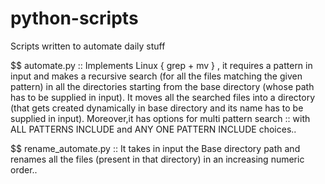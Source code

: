 # python-scripts
Scripts written to automate daily stuff

$$ automate.py  :: Implements Linux { grep + mv } , it requires a pattern in input and makes a recursive search (for all 
                   the files matching the given pattern) in all the directories starting from the base directory (whose 
                   path has to be supplied in input).
                   It moves all the searched files into a directory (that gets created dynamically in base directory and 
                   its name has to be supplied in input).
                   Moreover,it has options for multi pattern search :: with ALL PATTERNS INCLUDE and ANY ONE PATTERN INCLUDE                      choices..
                   
                   
$$ rename_automate.py :: It takes in input the Base directory path and renames all the files (present in that directory) in an
                         increasing numeric order..
